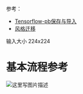 参考：

- [Tensorflow-pb保存与导入](http://blog.csdn.net/wc781708249/article/details/78043099) 
- [风格迁移](https://github.com/fengzhongyouxia/TensorExpand/tree/master/TensorExpand/%E5%9B%BE%E7%89%87%E9%A1%B9%E7%9B%AE/4%E3%80%81%E5%9B%BE%E5%83%8F%E6%B7%B7%E5%90%88/%E9%A3%8E%E6%A0%BC%E8%BF%81%E7%A7%BB)


输入大小 224x224

# 基本流程参考

![这里写图片描述](https://github.com/fengzhongyouxia/TensorExpand/blob/master/TensorExpand/%E5%9B%BE%E7%89%87%E9%A1%B9%E7%9B%AE/5%E3%80%81%E8%BF%81%E7%A7%BB%E5%AD%A6%E4%B9%A0/Inception%E8%BF%81%E7%A7%BB/%E8%BF%81%E7%A7%BB%E5%AD%A6%E4%B9%A0.png)